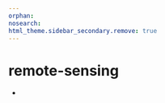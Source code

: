 ```yaml
---
orphan:
nosearch:
html_theme.sidebar_secondary.remove: true
---
```

# remote-sensing
- [](/gis/index.md)
